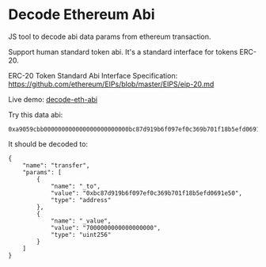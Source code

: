 # Decode Ethereum Abi

JS tool to decode abi data params from ethereum transaction.

Support human standard token abi. It's a standard interface for tokens ERC-20.

ERC-20 Token Standard Abi Interface Specification: https://github.com/ethereum/EIPs/blob/master/EIPS/eip-20.md

Live demo: [decode-eth-abi](https://elxor.github.io/decode-eth-abi)

Try this data abi:

```
0xa9059cbb000000000000000000000000bc87d919b6f097ef0c369b701f18b5efd0691e500000000000000000000000000000000000000000000000006124fee993bc0000
```

It should be decoded to:

```
{
    "name": "transfer",
    "params": [
        {
            "name": "_to",
            "value": "0xbc87d919b6f097ef0c369b701f18b5efd0691e50",
            "type": "address"
        },
        {
            "name": "_value",
            "value": "7000000000000000000",
            "type": "uint256"
        }
    ]
}
```